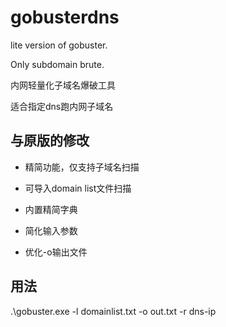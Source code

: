 # gobusterdns
lite version of gobuster. 

Only subdomain brute. 

内网轻量化子域名爆破工具

适合指定dns跑内网子域名

## 与原版的修改
- 精简功能，仅支持子域名扫描

- 可导入domain list文件扫描

- 内置精简字典

- 简化输入参数

- 优化-o输出文件


## 用法
.\gobuster.exe -l domainlist.txt -o out.txt -r dns-ip
